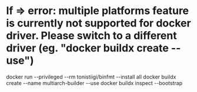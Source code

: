 # If => error: multiple platforms feature is currently not supported for docker driver. Please switch to a different driver (eg. "docker buildx create --use")
docker run --privileged --rm tonistiigi/binfmt --install all
docker buildx create --name multiarch-builder --use
docker buildx inspect --bootstrap
